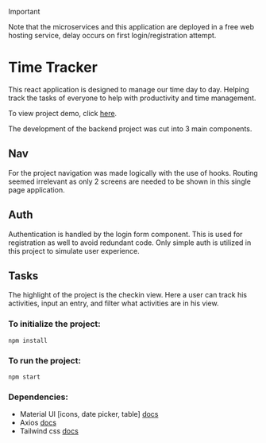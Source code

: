 > [!IMPORTANT] 
> Note that the microservices and this application are deployed in a free web hosting service, delay occurs on first login/registration attempt.

# Time Tracker

This react application is designed to manage our time day to day. Helping track the tasks of everyone to help with productivity and time management.  

To view project demo, click [here](https://time-tracker-wev9.onrender.com/).

The development of the backend project was cut into 3 main components.

## Nav

For the project navigation was made logically with the use of hooks. Routing seemed irrelevant as only 2 screens are needed to be shown in this single page application.

## Auth

Authentication is handled by the login form component. This is used for registration as well to avoid redundant code. Only simple auth is utilized in this project to simulate user experience.


## Tasks
The highlight of the project is the checkin view. Here a user can track his activities, input an entry, and filter what activities are in his view.

### To initialize the project:

```
npm install
```

### To run the project:

```
npm start
```

### Dependencies:
* Material UI [icons, date picker, table] [docs](https://mui.com/material-ui/getting-started/)
* Axios [docs](https://axios-http.com/docs/intro)
* Tailwind css [docs](https://tailwindcss.com/)
